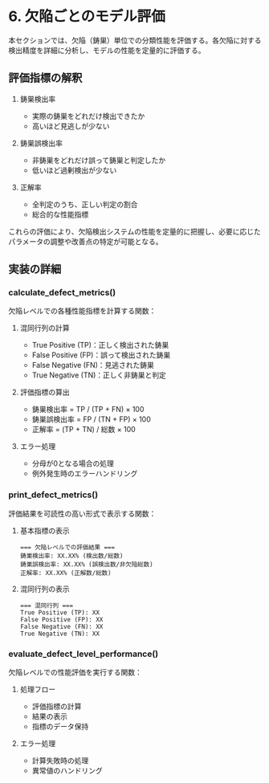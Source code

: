 # 6. 欠陥ごとのモデル評価

本セクションでは、欠陥（鋳巣）単位での分類性能を評価する。各欠陥に対する検出精度を詳細に分析し、モデルの性能を定量的に評価する。

## 評価指標の解釈

1. 鋳巣検出率
   - 実際の鋳巣をどれだけ検出できたか
   - 高いほど見逃しが少ない

2. 鋳巣誤検出率
   - 非鋳巣をどれだけ誤って鋳巣と判定したか
   - 低いほど過剰検出が少ない

3. 正解率
   - 全判定のうち、正しい判定の割合
   - 総合的な性能指標

これらの評価により、欠陥検出システムの性能を定量的に把握し、必要に応じたパラメータの調整や改善点の特定が可能となる。

## 実装の詳細

### calculate_defect_metrics()
欠陥レベルでの各種性能指標を計算する関数：

1. 混同行列の計算
   - True Positive (TP)：正しく検出された鋳巣
   - False Positive (FP)：誤って検出された鋳巣
   - False Negative (FN)：見逃された鋳巣
   - True Negative (TN)：正しく非鋳巣と判定

2. 評価指標の算出
   - 鋳巣検出率 = TP / (TP + FN) × 100
   - 鋳巣誤検出率 = FP / (TN + FP) × 100
   - 正解率 = (TP + TN) / 総数 × 100

3. エラー処理
   - 分母が0となる場合の処理
   - 例外発生時のエラーハンドリング

### print_defect_metrics()
評価結果を可読性の高い形式で表示する関数：

1. 基本指標の表示
   ```
   === 欠陥レベルでの評価結果 ===
   鋳巣検出率: XX.XX% (検出数/総数)
   鋳巣誤検出率: XX.XX% (誤検出数/非欠陥総数)
   正解率: XX.XX% (正解数/総数)
   ```

2. 混同行列の表示
   ```
   === 混同行列 ===
   True Positive (TP): XX
   False Positive (FP): XX
   False Negative (FN): XX
   True Negative (TN): XX
   ```

### evaluate_defect_level_performance()
欠陥レベルでの性能評価を実行する関数：

1. 処理フロー
   - 評価指標の計算
   - 結果の表示
   - 指標のデータ保持

2. エラー処理
   - 計算失敗時の処理
   - 異常値のハンドリング

